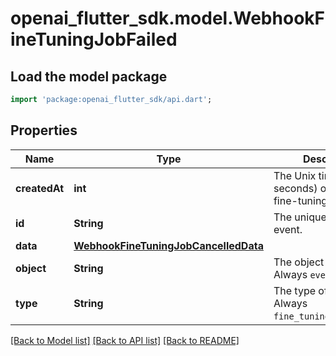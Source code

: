 # openai_flutter_sdk.model.WebhookFineTuningJobFailed

## Load the model package
```dart
import 'package:openai_flutter_sdk/api.dart';
```

## Properties
Name | Type | Description | Notes
------------ | ------------- | ------------- | -------------
**createdAt** | **int** | The Unix timestamp (in seconds) of when the fine-tuning job failed.  | 
**id** | **String** | The unique ID of the event.  | 
**data** | [**WebhookFineTuningJobCancelledData**](WebhookFineTuningJobCancelledData.md) |  | 
**object** | **String** | The object of the event. Always `event`.  | [optional] 
**type** | **String** | The type of the event. Always `fine_tuning.job.failed`.  | 

[[Back to Model list]](../README.md#documentation-for-models) [[Back to API list]](../README.md#documentation-for-api-endpoints) [[Back to README]](../README.md)


